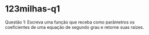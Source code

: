 # 123milhas-q1
Questão 1: Escreva uma função que receba como parâmetros os coeficientes de uma equação de segundo grau e retorne suas raízes.
